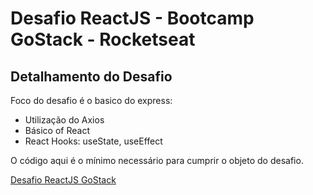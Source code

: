 # Desafio ReactJS - Bootcamp GoStack - Rocketseat

## Detalhamento do Desafio

Foco do desafio é o basico do express:
  * Utilização do Axios
  * Básico of React
  * React Hooks: useState, useEffect

O código aqui é o mínimo necessário para cumprir o objeto do desafio.

[Desafio ReactJS GoStack](https://github.com/Rocketseat/bootcamp-gostack-desafios/tree/master/desafio-conceitos-reactjs)

